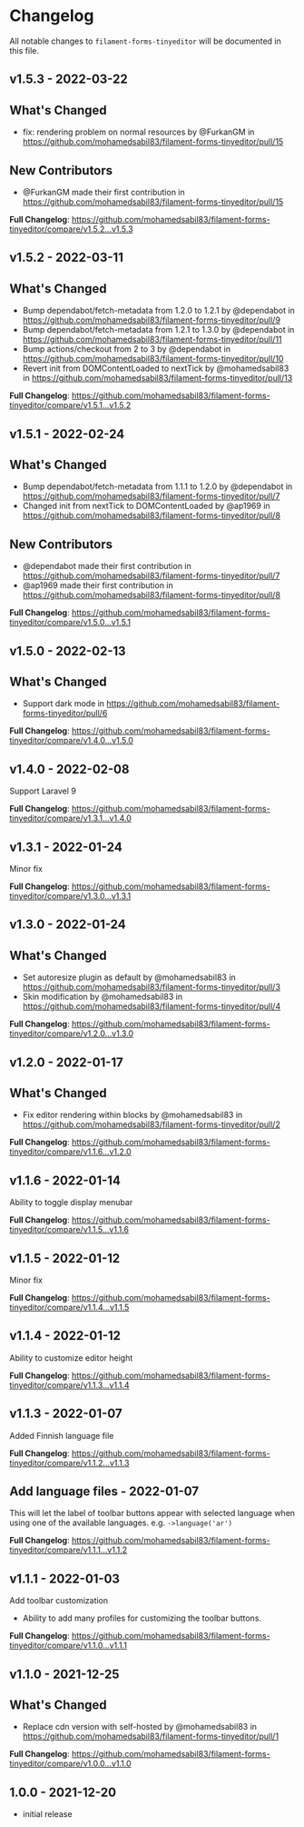 # Changelog

All notable changes to `filament-forms-tinyeditor` will be documented in this file.

## v1.5.3 - 2022-03-22

## What's Changed

- fix: rendering problem on normal resources by @FurkanGM in https://github.com/mohamedsabil83/filament-forms-tinyeditor/pull/15

## New Contributors

- @FurkanGM made their first contribution in https://github.com/mohamedsabil83/filament-forms-tinyeditor/pull/15

**Full Changelog**: https://github.com/mohamedsabil83/filament-forms-tinyeditor/compare/v1.5.2...v1.5.3

## v1.5.2 - 2022-03-11

## What's Changed

- Bump dependabot/fetch-metadata from 1.2.0 to 1.2.1 by @dependabot in https://github.com/mohamedsabil83/filament-forms-tinyeditor/pull/9
- Bump dependabot/fetch-metadata from 1.2.1 to 1.3.0 by @dependabot in https://github.com/mohamedsabil83/filament-forms-tinyeditor/pull/11
- Bump actions/checkout from 2 to 3 by @dependabot in https://github.com/mohamedsabil83/filament-forms-tinyeditor/pull/10
- Revert init from DOMContentLoaded to nextTick by @mohamedsabil83 in https://github.com/mohamedsabil83/filament-forms-tinyeditor/pull/13

**Full Changelog**: https://github.com/mohamedsabil83/filament-forms-tinyeditor/compare/v1.5.1...v1.5.2

## v1.5.1 - 2022-02-24

## What's Changed

- Bump dependabot/fetch-metadata from 1.1.1 to 1.2.0 by @dependabot in https://github.com/mohamedsabil83/filament-forms-tinyeditor/pull/7
- Changed init from nextTick to DOMContentLoaded by @ap1969 in https://github.com/mohamedsabil83/filament-forms-tinyeditor/pull/8

## New Contributors

- @dependabot made their first contribution in https://github.com/mohamedsabil83/filament-forms-tinyeditor/pull/7
- @ap1969 made their first contribution in https://github.com/mohamedsabil83/filament-forms-tinyeditor/pull/8

**Full Changelog**: https://github.com/mohamedsabil83/filament-forms-tinyeditor/compare/v1.5.0...v1.5.1

## v1.5.0 - 2022-02-13

## What's Changed

- Support dark mode in https://github.com/mohamedsabil83/filament-forms-tinyeditor/pull/6

**Full Changelog**: https://github.com/mohamedsabil83/filament-forms-tinyeditor/compare/v1.4.0...v1.5.0

## v1.4.0 - 2022-02-08

Support Laravel 9

**Full Changelog**: https://github.com/mohamedsabil83/filament-forms-tinyeditor/compare/v1.3.1...v1.4.0

## v1.3.1 - 2022-01-24

Minor fix

**Full Changelog**: https://github.com/mohamedsabil83/filament-forms-tinyeditor/compare/v1.3.0...v1.3.1

## v1.3.0 - 2022-01-24

## What's Changed

- Set autoresize plugin as default by @mohamedsabil83 in https://github.com/mohamedsabil83/filament-forms-tinyeditor/pull/3
- Skin modification by @mohamedsabil83 in https://github.com/mohamedsabil83/filament-forms-tinyeditor/pull/4

**Full Changelog**: https://github.com/mohamedsabil83/filament-forms-tinyeditor/compare/v1.2.0...v1.3.0

## v1.2.0 - 2022-01-17

## What's Changed

- Fix editor rendering within blocks by @mohamedsabil83 in https://github.com/mohamedsabil83/filament-forms-tinyeditor/pull/2

**Full Changelog**: https://github.com/mohamedsabil83/filament-forms-tinyeditor/compare/v1.1.6...v1.2.0

## v1.1.6 - 2022-01-14

Ability to toggle display menubar

**Full Changelog**: https://github.com/mohamedsabil83/filament-forms-tinyeditor/compare/v1.1.5...v1.1.6

## v1.1.5 - 2022-01-12

Minor fix

**Full Changelog**: https://github.com/mohamedsabil83/filament-forms-tinyeditor/compare/v1.1.4...v1.1.5

## v1.1.4 - 2022-01-12

Ability to customize editor height

**Full Changelog**: https://github.com/mohamedsabil83/filament-forms-tinyeditor/compare/v1.1.3...v1.1.4

## v1.1.3 - 2022-01-07

Added Finnish language file

**Full Changelog**: https://github.com/mohamedsabil83/filament-forms-tinyeditor/compare/v1.1.2...v1.1.3

## Add language files - 2022-01-07

This will let the label of toolbar buttons appear with selected language when using one of the available languages. e.g. `->language('ar')`

**Full Changelog**: https://github.com/mohamedsabil83/filament-forms-tinyeditor/compare/v1.1.1...v1.1.2

## v1.1.1 - 2022-01-03

Add toolbar customization

- Ability to add many profiles for customizing the toolbar buttons.

**Full Changelog**: https://github.com/mohamedsabil83/filament-forms-tinyeditor/compare/v1.1.0...v1.1.1

## v1.1.0 - 2021-12-25

## What's Changed

- Replace cdn version with self-hosted by @mohamedsabil83 in https://github.com/mohamedsabil83/filament-forms-tinyeditor/pull/1

**Full Changelog**: https://github.com/mohamedsabil83/filament-forms-tinyeditor/compare/v1.0.0...v1.1.0

## 1.0.0 - 2021-12-20

- initial release
